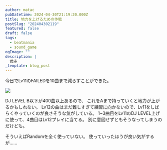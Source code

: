 ```yaml
---
author: matac
pubDatetime: 2024-04-30T21:19:20.000Z
title: 地力を上げるための作戦
postSlug: "202404302119"
featured: false
draft: false
tags:
  - beatmania
  - sound_game
ogImage: ""
description: |
  弐寺
_template: blog_post
---
```


今日でLv11のFAILEDを10曲まで減らすことができた。

![](/img/lv11-clear.png)

DJ LEVEL B以下が400曲以上あるので、
これをAまで持っていくと地力が上がるかもしれない。
Lv12の曲はまだ難しすぎて練習に向かないので、Lv11をしばらくやっていくのが良さそうな気がしている。
1~3曲目をLv11のDJ LEVEL上げに使って、4曲目はLv12プレイに当てる。
別に意図せずともそうなってしまうのだけども。

そういえばRandomを全く使っていない。
使っていったほうが良い気がするが......
